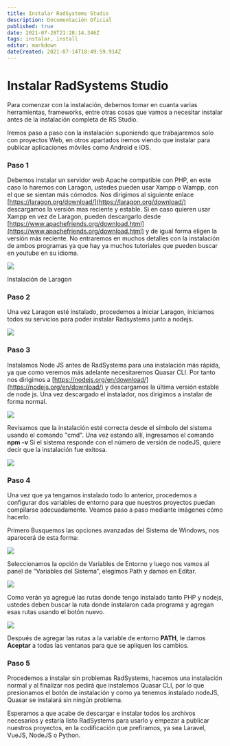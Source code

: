```yaml
---
title: Instalar RadSystems Studio
description: Documentación Oficial
published: true
date: 2021-07-28T21:28:14.346Z
tags: instalar, install
editor: markdown
dateCreated: 2021-07-14T18:49:59.914Z
---
```


# Instalar RadSystems Studio

Para comenzar con la instalación, debemos tomar en cuanta varias herramientas, frameworks, entre otras cosas que vamos a necesitar instalar antes de la instalación completa de RS Studio.

Iremos paso a paso con la instalación suponiendo que trabajaremos solo con proyectos Web, en otros apartados iremos viendo que instalar para publicar aplicaciones móviles como Android e iOS.

### **Paso 1**

Debemos instalar un servidor web Apache compatible con PHP, en este caso lo haremos con Laragon, ustedes pueden usar Xampp o Wampp, con el que se sientan más cómodos. Nos dirigimos al siguiente enlace [https://laragon.org/download/](https://laragon.org/download/) descargamos la versión mas reciente y estable. Si en caso quieren usar Xampp en vez de Laragon, pueden descargarlo desde [https://www.apachefriends.org/download.html](https://www.apachefriends.org/download.html) y de igual forma eligen la versión más reciente. No entraremos en muchos detalles con la instalación de ambos programas ya que hay ya muchos tutoriales que pueden buscar en youtube en su idioma.

![](/pages/install/install_laragon.png)

Instalación de Laragon

### Paso 2

Una vez Laragon esté instalado, procedemos a iniciar Laragon, iniciamos todos su servicios para poder instalar Radsystems junto a nodejs.

![](/pages/install/start_laragon.png)

### Paso 3

Instalamos Node JS antes de RadSystems para una instalación más rápida, ya que como veremos más adelante necesitaremos Quasar CLI. Por tanto nos dirigimos a [https://nodejs.org/en/download/](https://nodejs.org/en/download/) y descargamos la última versión estable de node js. Una vez descargado el instalador, nos dirigimos a instalar de forma normal.

![](/pages/install/install_nodejs.png)

Revisamos que la instalación esté correcta desde el símbolo del sistema usando el comando "cmd". Una vez estando allí, ingresamos el comando **npm -v** Si el sistema responde con el número de versión de nodeJS, quiere decir que la instalación fue exitosa.

![](/pages/install/try_nodejs.png)

### Paso 4

Una vez que ya tengamos instalado todo lo anterior, procedemos a configurar dos variables de entorno para que nuestros proyectos puedan compilarse adecuadamente. Veamos paso a paso mediante imágenes cómo hacerlo.

Primero Busquemos las opciones avanzadas del Sistema de Windows, nos aparecerá de esta forma:

![](/pages/install/variables_de_entorno.png)

Seleccionamos la opción de Variables de Entorno y luego nos vamos al panel de “Variables del Sistema”, elegimos Path y damos en Editar.

![](/pages/install/variables_de_entorno_path.png)

Como verán ya agregué las rutas donde tengo instalado tanto PHP y nodejs, ustedes deben buscar la ruta donde instalaron cada programa y agregan esas rutas usando el botón nuevo.

![](/pages/install/variables_de_entorno_node_php.png)

Después de agregar las rutas a la variable de entorno **PATH**, le damos **Aceptar** a todas las ventanas para que se apliquen los cambios.

### Paso 5

Procedemos a instalar sin problemas RadSystems, hacemos una instalación normal y al finalizar nos pedirá que instalemos Quasar CLI, por lo que presionamos el botón de instalación y como ya tenemos instalado nodeJS, Quasar se instalará sin ningún problema.

Esperamos a que acabe de descargar e instalar todos los archivos necesarios y estaría listo RadSystems para usarlo y empezar a publicar nuestros proyectos, en la codificación que prefiramos, ya sea Laravel, VueJS, NodeJS o Python.